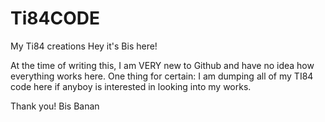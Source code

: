 # Ti84CODE
My Ti84 creations
Hey it's Bis here!

At the time of writing this, I am VERY new to Github and have no idea how everything works here.
One thing for certain: I am dumping all of my TI84 code here if anyboy is interested in looking into my works.

Thank you!
Bis Banan
